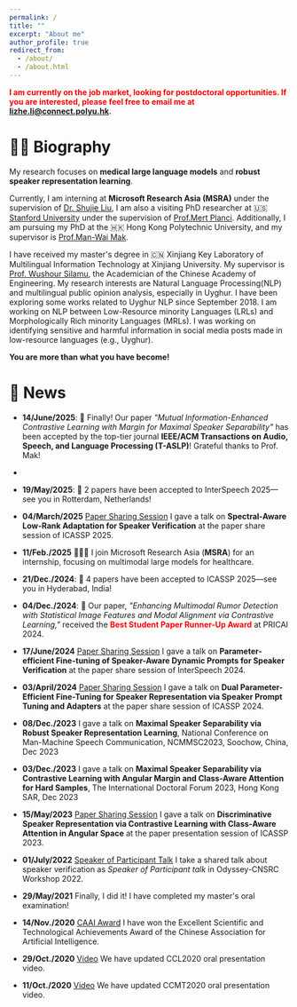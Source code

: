 ```yaml
---
permalink: /
title: ""
excerpt: "About me"
author_profile: true
redirect_from: 
  - /about/
  - /about.html
---
```


<span style="color: red;">**I am currently on the job market, looking for postdoctoral opportunities. If you are interested, please feel free to email me at lizhe.li@connect.polyu.hk.**
</span>

👨‍🎓 Biography
======
My research focuses on **medical large language models** and **robust speaker representation learning**.

Currently, I am interning at **Microsoft Research Asia (MSRA)** under the supervision of [Dr. Shujie Liu](https://www.microsoft.com/en-us/research/people/shujliu/), I am also a visiting PhD researcher at 🇺🇸 [Stanford University](https://profiles.stanford.edu/332001) under the supervision of [Prof.Mert Planci](https://stanford.edu/~pilanci/).  Additionally, I am pursuing my PhD at the 🇭🇰 Hong Kong Polytechnic University, and my supervisor is [Prof.Man-Wai Mak](http://www.eie.polyu.edu.hk/~mwmak/).

I have received my master's degree in 🇨🇳 Xinjiang Key Laboratory of Multilingual Information Technology at Xinjiang University. My supervisor is [Prof. Wushour Silamu](http://it.xju.edu.cn/info/1142/1361.htm), the Academician of the Chinese Academy of Engineering. My research interests are Natural Language Processing(NLP) and multilingual public opinion analysis, especially in Uyghur. I have been exploring some works related to Uyghur NLP since September 2018. I am working on NLP between Low-Resource minority Languages (LRLs) and Morphologically Rich minority Languages (MRLs). I was working on identifying sensitive and harmful information in social media posts made in low-resource languages (e.g., Uyghur).


**You are more than what you have become!**

📰 News
======
- **14/June/2025**: 🎉 Finally! Our paper *"Mutual Information-Enhanced Contrastive Learning with Margin for Maximal Speaker Separability"* has been accepted by the top-tier journal **IEEE/ACM Transactions on Audio, Speech, and Language Processing (T-ASLP)**! Grateful thanks to Prof. Mak!
- 
- **19/May/2025**: 🎉 2 papers have been accepted to InterSpeech 2025—see you in Rotterdam, Netherlands!
  
- **04/March/2025** [Paper Sharing Session](https://mp.weixin.qq.com/s/2ju6s77tFD-fhD43D7cDDA) I gave a talk on **Spectral-Aware Low-Rank Adaptation for Speaker Verification** at the paper share session of ICASSP 2025.

- **11/Feb./2025** 🧑🏻‍💻 I join Microsoft Research Asia (**MSRA**) for an internship, focusing on multimodal large models for healthcare.
  
- **21/Dec./2024**: 🎉 4 papers have been accepted to ICASSP 2025—see you in Hyderabad, India!

- **04/Dec./2024**: 🎉 Our paper, *"Enhancing Multimodal Rumor Detection with Statistical Image Features and Modal Alignment via Contrastive Learning,"* received the <span style="color: red;">**Best Student Paper Runner-Up Award**</span> at PRICAI 2024.

- **17/June/2024** [Paper Sharing Session](https://mp.weixin.qq.com/s/1rumaLXfNoLEVM9HZNT3Eg) I gave a talk on **Parameter-efficient Fine-tuning of Speaker-Aware Dynamic Prompts for Speaker Verification** at the paper share session of InterSpeech 2024.

- **03/April/2024** [Paper Sharing Session](https://www.bilibili.com/video/BV17T42127Wd?t=47.1) I gave a talk on **Dual Parameter-Efficient Fine-Tuning for Speaker Representation via Speaker Prompt Tuning and Adapters** at the paper share session of ICASSP 2024.

- **08/Dec./2023** I gave a talk on **Maximal Speaker Separability via Robust Speaker Representation Learning**, National Conference on Man-Machine Speech Communication, NCMMSC2023, Soochow, China, Dec 2023
 
- **03/Dec./2023** I gave a talk on **Maximal Speaker Separability via Contrastive Learning with Angular Margin and Class-Aware Attention for Hard Samples**, The International Doctoral Forum 2023, Hong Kong SAR, Dec 2023

- **15/May/2023** [Paper Sharing Session](https://www.bilibili.com/video/BV1y8411S7Qg?t=3.8) I gave a talk on **Discriminative Speaker Representation via Contrastive Learning with Class-Aware Attention in Angular Space** at the paper presentation session of ICASSP 2023.

- **01/July/2022** [Speaker of Participant Talk](https://www.bilibili.com/video/BV18S4y1p7xY?p=8&vd_source=72429a47df312126433e0bb950f77049&t=0.9) I take a shared talk about speaker verification as *Speaker of Participant talk* in Odyssey-CNSRC Workshop 2022.

- **29/May/2021** Finally, I did it! I have completed my master's oral examination!

- **14/Nov./2020** [CAAI Award](https://mp.weixin.qq.com/s/HgcGxSYnunYZaDQIU7Tjuw) I have won the Excellent Scientific and Technological Achievements Award of the Chinese Association for Artificial Intelligence.

- **29/Oct./2020** [Video](https://hub.baai.ac.cn/view/3391) We have updated CCL2020 oral presentation video.

- **11/Oct./2020** [Video](https://www.bilibili.com/video/BV1PD4y197ma?p=6) We have updated CCMT2020 oral presentation video.

<p align="center">
  <a href="https://clustrmaps.com/site/1bnha">
    <img src="https://clustrmaps.com/map_v2.png?cl=ffffff&w=300&t=tt&d=OAgNznmdz5Fw3L7FYL-Pj_2xqMjFZiO76BaC6AWvMzs" style="display:none;" alt="Hidden Visit Tracker">
  </a>
</p>
